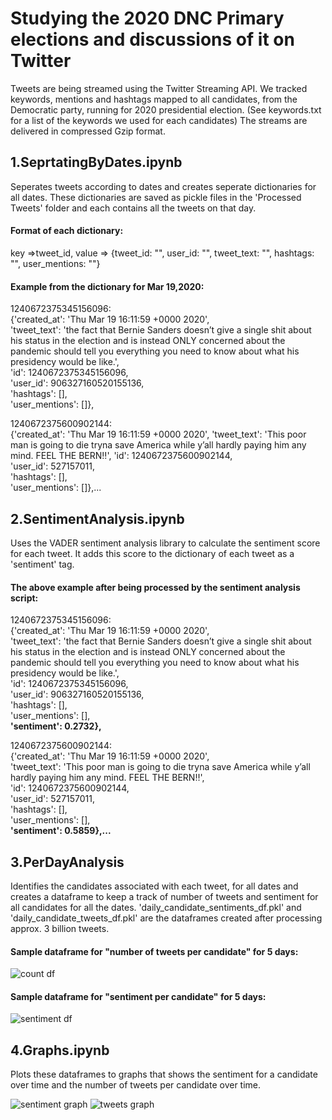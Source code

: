# Studying the 2020 DNC Primary elections and discussions of it on Twitter

Tweets are being streamed using the Twitter Streaming API. We tracked keywords, mentions and hashtags mapped to all candidates, from the Democratic party, running for 2020 presidential election. (See keywords.txt for a list of the keywords we used for each candidates)
The streams are delivered in compressed Gzip format. 



## 1.SeprtatingByDates.ipynb 
Seperates tweets according to dates and creates seperate dictionaries for all dates. These dictionaries are saved as pickle files in the 'Processed Tweets' folder and each contains all the tweets on that day.

#### Format of each dictionary: <br>
key =>tweet_id, value => {tweet_id: "", user_id: "", tweet_text: "", hashtags: "", user_mentions: ""}

#### Example from the dictionary for  Mar 19,2020: <br>

1240672375345156096: <br>
{'created_at': 'Thu Mar 19 16:11:59 +0000 2020',<br>
'tweet_text': 'the fact that Bernie Sanders doesn’t give a single shit about his status in the election and is instead ONLY concerned about the pandemic should tell you everything you need to know about what his presidency would be like.',<br>
'id': 1240672375345156096,<br>
'user_id': 906327160520155136,<br>
'hashtags': [],<br>
'user_mentions': []},<br>

 1240672375600902144: <br>
{'created_at': 'Thu Mar 19 16:11:59 +0000 2020',
'tweet_text': 'This poor man is going to die tryna save America while y’all hardly paying him any mind. FEEL THE BERN‼️',
'id': 1240672375600902144,<br>
'user_id': 527157011,<br>
'hashtags': [],<br>
'user_mentions': []},...<br>

  

## 2.SentimentAnalysis.ipynb
Uses the VADER sentiment analysis library to calculate the sentiment score for each tweet. It adds this score to the dictionary of each tweet as a 'sentiment' tag.

#### The above example after being processed by the sentiment analysis script:<br>
1240672375345156096: <br>
{'created_at': 'Thu Mar 19 16:11:59 +0000 2020',<br>
'tweet_text': 'the fact that Bernie Sanders doesn’t give a single shit about his status in the election and is instead ONLY concerned about the pandemic should tell you everything you need to know about what his presidency would be like.',<br>
'id': 1240672375345156096,<br>
'user_id': 906327160520155136,<br>
'hashtags': [],<br>
'user_mentions': [],<br>
<b>'sentiment': 0.2732},</b><br>

1240672375600902144: <br>
{'created_at': 'Thu Mar 19 16:11:59 +0000 2020',<br>
'tweet_text': 'This poor man is going to die tryna save America while y’all hardly paying him any mind. FEEL THE BERN‼️',<br>
'id': 1240672375600902144,<br>
'user_id': 527157011,<br>
'hashtags': [],<br>
'user_mentions': [],<br>
<b>'sentiment': 0.5859},...</b><br>



## 3.PerDayAnalysis 
Identifies the candidates associated with each tweet, for all dates and creates a dataframe to keep a track of number of tweets and sentiment for all candidates for all the dates.
'daily_candidate_sentiments_df.pkl' and 'daily_candidate_tweets_df.pkl' are the dataframes created after processing approx. 3 billion tweets.

#### Sample dataframe for "number of tweets per candidate" for 5 days:
![count df](https://shrutibendale.files.wordpress.com/2020/03/sentiment_df.png)

#### Sample dataframe for "sentiment per candidate" for 5 days:
![sentiment df](https://shrutibendale.files.wordpress.com/2020/03/count_df.png) 


## 4.Graphs.ipynb
Plots these dataframes to graphs that shows the sentiment for a candidate over time and the number of tweets per candidate over time.<br>

![sentiment graph](https://shrutibendale.files.wordpress.com/2020/03/sentiment_graph-1.png)
![tweets graph](https://shrutibendale.files.wordpress.com/2020/03/tweets_graph-1.png)




